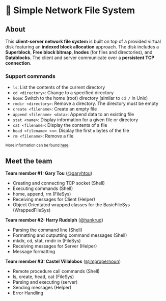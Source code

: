 # 📂 Simple Network File System

## About

This **client-server network file system** is built on top of a provided virtual
disk featuring an **indexed block allocation** approach. The disk includes a
**Superblock**, **Free block bitmap**, **Inodes** (for files and directories),
and **Datablocks**. The client and server communicate over a **persistent TCP
connection**.

### Support commands
- `ls`:	List the contents of the current directory
- `cd <directory>`: Change to a specified directory
- `home`: Switch to the home (root) directory (similar to `cd /` in Unix)
- `rmdir <directory>`: Remove a directory. The directory must be empty
- `create <filename>`: Create an empty file
- `append <filename> <data>`: Append data to an existing file
- `stat <name>`: Display information for a given file or directory
- `cat <filename>`: Display the contents of a file
- `head <filename> <n>`: Display the first `n` bytes of the file
- `rm <filename>`: Remove a file

<sub>More information can be found [here](/assignment/Project4_NFS.pdf.pdf).</sub>

## Meet the team

**Team member #1: Gary Tou** ([@garyhtou](https://github.com/garyhtou))
- Creating and connecting TCP socket (Shell)
- Executing commands (Shell)
- home, append, rm (FileSys)
- Receiving messages for Client (Helper)
- Object Orientated wrapped classes for the BasicFileSys (WrappedFileSys)

**Team member #2: Harry Rudolph** ([@hankrud](https://github.com/HankRud))
- Parsing the command line (Shell)
- Formatting and outputting command messages (Shell)
- mkdir, cd, stat, rmdir in (FileSys)
- Receiving messages for Server (Helper)
- Message formatting

**Team member #3: Castel Villalobos** ([@impropernoun](https://github.com/impropernoun))
- Remote procedure call commands (Shell)
- ls, create, head, cat (FileSys)
- Parsing and executing (server)
- Sending messages (Helper)
- Error Handling
